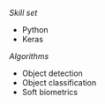  _*Skill set*_
 - Python
 - Keras
 
 _*Algorithms*_
 - Object detection
 - Object classification
 - Soft biometrics
